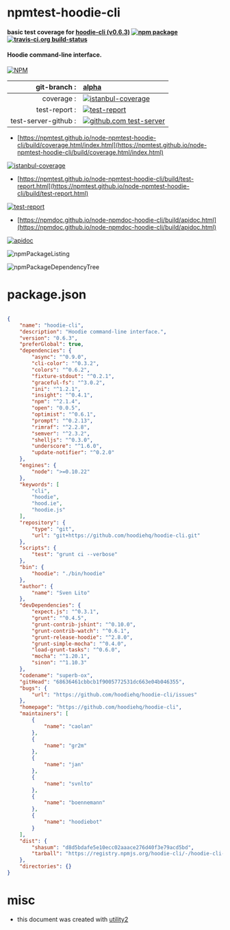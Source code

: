 # npmtest-hoodie-cli

#### basic test coverage for  [hoodie-cli (v0.6.3)](https://github.com/hoodiehq/hoodie-cli)  [![npm package](https://img.shields.io/npm/v/npmtest-hoodie-cli.svg?style=flat-square)](https://www.npmjs.org/package/npmtest-hoodie-cli) [![travis-ci.org build-status](https://api.travis-ci.org/npmtest/node-npmtest-hoodie-cli.svg)](https://travis-ci.org/npmtest/node-npmtest-hoodie-cli)

#### Hoodie command-line interface.

[![NPM](https://nodei.co/npm/hoodie-cli.png?downloads=true&downloadRank=true&stars=true)](https://www.npmjs.com/package/hoodie-cli)

| git-branch : | [alpha](https://github.com/npmtest/node-npmtest-hoodie-cli/tree/alpha)|
|--:|:--|
| coverage : | [![istanbul-coverage](https://npmtest.github.io/node-npmtest-hoodie-cli/build/coverage.badge.svg)](https://npmtest.github.io/node-npmtest-hoodie-cli/build/coverage.html/index.html)|
| test-report : | [![test-report](https://npmtest.github.io/node-npmtest-hoodie-cli/build/test-report.badge.svg)](https://npmtest.github.io/node-npmtest-hoodie-cli/build/test-report.html)|
| test-server-github : | [![github.com test-server](https://npmtest.github.io/node-npmtest-hoodie-cli/GitHub-Mark-32px.png)](https://npmtest.github.io/node-npmtest-hoodie-cli/build/app/index.html) | | build-artifacts : | [![build-artifacts](https://npmtest.github.io/node-npmtest-hoodie-cli/glyphicons_144_folder_open.png)](https://github.com/npmtest/node-npmtest-hoodie-cli/tree/gh-pages/build)|

- [https://npmtest.github.io/node-npmtest-hoodie-cli/build/coverage.html/index.html](https://npmtest.github.io/node-npmtest-hoodie-cli/build/coverage.html/index.html)

[![istanbul-coverage](https://npmtest.github.io/node-npmtest-hoodie-cli/build/screenCapture.buildCi.browser.%252Ftmp%252Fbuild%252Fcoverage.lib.html.png)](https://npmtest.github.io/node-npmtest-hoodie-cli/build/coverage.html/index.html)

- [https://npmtest.github.io/node-npmtest-hoodie-cli/build/test-report.html](https://npmtest.github.io/node-npmtest-hoodie-cli/build/test-report.html)

[![test-report](https://npmtest.github.io/node-npmtest-hoodie-cli/build/screenCapture.buildCi.browser.%252Ftmp%252Fbuild%252Ftest-report.html.png)](https://npmtest.github.io/node-npmtest-hoodie-cli/build/test-report.html)

- [https://npmdoc.github.io/node-npmdoc-hoodie-cli/build/apidoc.html](https://npmdoc.github.io/node-npmdoc-hoodie-cli/build/apidoc.html)

[![apidoc](https://npmdoc.github.io/node-npmdoc-hoodie-cli/build/screenCapture.buildCi.browser.%252Ftmp%252Fbuild%252Fapidoc.html.png)](https://npmdoc.github.io/node-npmdoc-hoodie-cli/build/apidoc.html)

![npmPackageListing](https://npmtest.github.io/node-npmtest-hoodie-cli/build/screenCapture.npmPackageListing.svg)

![npmPackageDependencyTree](https://npmtest.github.io/node-npmtest-hoodie-cli/build/screenCapture.npmPackageDependencyTree.svg)



# package.json

```json

{
    "name": "hoodie-cli",
    "description": "Hoodie command-line interface.",
    "version": "0.6.3",
    "preferGlobal": true,
    "dependencies": {
        "async": "^0.9.0",
        "cli-color": "^0.3.2",
        "colors": "^0.6.2",
        "fixture-stdout": "^0.2.1",
        "graceful-fs": "^3.0.2",
        "ini": "^1.2.1",
        "insight": "^0.4.1",
        "npm": "^2.1.4",
        "open": "0.0.5",
        "optimist": "^0.6.1",
        "prompt": "^0.2.13",
        "rimraf": "^2.2.8",
        "semver": "^2.3.2",
        "shelljs": "^0.3.0",
        "underscore": "^1.6.0",
        "update-notifier": "^0.2.0"
    },
    "engines": {
        "node": ">=0.10.22"
    },
    "keywords": [
        "cli",
        "hoodie",
        "hood.ie",
        "hoodie.js"
    ],
    "repository": {
        "type": "git",
        "url": "git+https://github.com/hoodiehq/hoodie-cli.git"
    },
    "scripts": {
        "test": "grunt ci --verbose"
    },
    "bin": {
        "hoodie": "./bin/hoodie"
    },
    "author": {
        "name": "Sven Lito"
    },
    "devDependencies": {
        "expect.js": "^0.3.1",
        "grunt": "^0.4.5",
        "grunt-contrib-jshint": "^0.10.0",
        "grunt-contrib-watch": "^0.6.1",
        "grunt-release-hoodie": "^2.8.0",
        "grunt-simple-mocha": "^0.4.0",
        "load-grunt-tasks": "^0.6.0",
        "mocha": "^1.20.1",
        "sinon": "^1.10.3"
    },
    "codename": "superb-ox",
    "gitHead": "68636461cbbcb1f9005772531dc663e04b046355",
    "bugs": {
        "url": "https://github.com/hoodiehq/hoodie-cli/issues"
    },
    "homepage": "https://github.com/hoodiehq/hoodie-cli",
    "maintainers": [
        {
            "name": "caolan"
        },
        {
            "name": "gr2m"
        },
        {
            "name": "jan"
        },
        {
            "name": "svnlto"
        },
        {
            "name": "boennemann"
        },
        {
            "name": "hoodiebot"
        }
    ],
    "dist": {
        "shasum": "d8d5bdafe5e10ecc02aaace276d40f3e79acd5bd",
        "tarball": "https://registry.npmjs.org/hoodie-cli/-/hoodie-cli-0.6.3.tgz"
    },
    "directories": {}
}
```



# misc
- this document was created with [utility2](https://github.com/kaizhu256/node-utility2)
